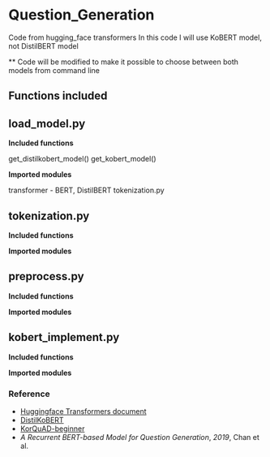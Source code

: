# Question_Generation
Code from hugging_face transformers 
In this code I will use KoBERT model, not DistilBERT model 

** Code will be modified to make it possible to choose between both models from command line

## Functions included

## load_model.py

**Included functions**

get_distilkobert_model()
get_kobert_model() 

**Imported modules**

transformer - BERT, DistilBERT
tokenization.py

## tokenization.py

**Included functions**

**Imported modules**

## preprocess.py

**Included functions**

**Imported modules**

## kobert_implement.py

**Included functions**

**Imported modules**


### Reference
- [Huggingface Transformers document]("https://huggingface.co/transformers/model_doc/bert.html#transformers.BertModel")
- [DistilKoBERT]("https://github.com/monologg/DistilKoBERT/tree/b9838f4d0fd1a73204dabf20e1bd4cc560ad9555")
- [KorQuAD-beginner]("https://github.com/graykode/KorQuAD-beginner")
- *A Recurrent BERT-based Model for Question Generation*, *2019*, Chan et al. 